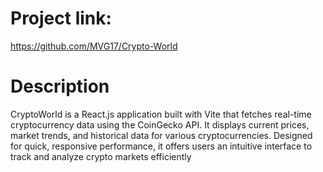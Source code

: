 # Project link: 
https://github.com/MVG17/Crypto-World
# Description
CryptoWorld is a React.js application built with Vite that fetches real-time cryptocurrency data using the CoinGecko API. It displays current prices, market trends, and historical data for various cryptocurrencies. Designed for quick, responsive performance, it offers users an intuitive interface to track and analyze crypto markets efficiently
